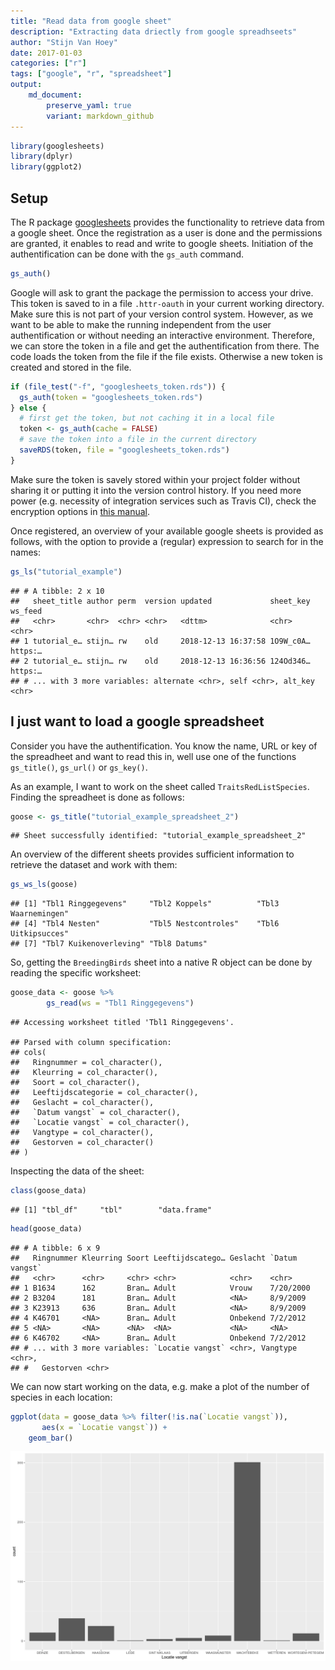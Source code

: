 ```yaml
---
title: "Read data from google sheet"
description: "Extracting data driectly from google spreadhseets"
author: "Stijn Van Hoey"
date: 2017-01-03
categories: ["r"]
tags: ["google", "r", "spreadsheet"]
output: 
    md_document:
        preserve_yaml: true
        variant: markdown_github
---
```


``` r
library(googlesheets)
library(dplyr)
library(ggplot2)
```

Setup
-----

The R package [googlesheets](https://github.com/jennybc/googlesheets/blob/master/README.md) provides the functionality to retrieve data from a google sheet. Once the registration as a user is done and the permissions are granted, it enables to read and write to google sheets. Initiation of the authentification can be done with the `gs_auth` command.

``` r
gs_auth()
```

Google will ask to grant the package the permission to access your drive. This token is saved to in a file `.httr-oauth` in your current working directory. Make sure this is not part of your version control system. However, as we want to be able to make the running independent from the user authentification or without needing an interactive environment. Therefore, we can store the token in a file and get the authentification from there. The code loads the token from the file if the file exists. Otherwise a new token is created and stored in the file.

``` r
if (file_test("-f", "googlesheets_token.rds")) {
  gs_auth(token = "googlesheets_token.rds")
} else {
  # first get the token, but not caching it in a local file
  token <- gs_auth(cache = FALSE)
  # save the token into a file in the current directory
  saveRDS(token, file = "googlesheets_token.rds")
}
```

Make sure the token is savely stored within your project folder without sharing it or putting it into the version control history. If you need more power (e.g. necessity of integration services such as Travis CI), check the encryption options in [this manual](https://rawgit.com/jennybc/googlesheets/master/vignettes/managing-auth-tokens.html).

Once registered, an overview of your available google sheets is provided as follows, with the option to provide a (regular) expression to search for in the names:

``` r
gs_ls("tutorial_example")
```

    ## # A tibble: 2 x 10
    ##   sheet_title author perm  version updated             sheet_key ws_feed
    ##   <chr>       <chr>  <chr> <chr>   <dttm>              <chr>     <chr>  
    ## 1 tutorial_e… stijn… rw    old     2018-12-13 16:37:58 1O9W_c0A… https:…
    ## 2 tutorial_e… stijn… rw    old     2018-12-13 16:36:56 124Od346… https:…
    ## # ... with 3 more variables: alternate <chr>, self <chr>, alt_key <chr>

I just want to load a google spreadsheet
----------------------------------------

Consider you have the authentification. You know the name, URL or key of the spreadheet and want to read this in, well use one of the functions `gs_title()`, `gs_url()` or `gs_key()`.

As an example, I want to work on the sheet called `TraitsRedListSpecies`. Finding the spreadheet is done as follows:

``` r
goose <- gs_title("tutorial_example_spreadsheet_2")
```

    ## Sheet successfully identified: "tutorial_example_spreadsheet_2"

An overview of the different sheets provides sufficient information to retrieve the dataset and work with them:

``` r
gs_ws_ls(goose)
```

    ## [1] "Tbl1 Ringgegevens"     "Tbl2 Koppels"          "Tbl3 Waarnemingen"    
    ## [4] "Tbl4 Nesten"           "Tbl5 Nestcontroles"    "Tbl6 Uitkipsucces"    
    ## [7] "Tbl7 Kuikenoverleving" "Tbl8 Datums"

So, getting the `BreedingBirds` sheet into a native R object can be done by reading the specific worksheet:

``` r
goose_data <- goose %>% 
        gs_read(ws = "Tbl1 Ringgegevens")
```

    ## Accessing worksheet titled 'Tbl1 Ringgegevens'.

    ## Parsed with column specification:
    ## cols(
    ##   Ringnummer = col_character(),
    ##   Kleurring = col_character(),
    ##   Soort = col_character(),
    ##   Leeftijdscategorie = col_character(),
    ##   Geslacht = col_character(),
    ##   `Datum vangst` = col_character(),
    ##   `Locatie vangst` = col_character(),
    ##   Vangtype = col_character(),
    ##   Gestorven = col_character()
    ## )

Inspecting the data of the sheet:

``` r
class(goose_data)
```

    ## [1] "tbl_df"     "tbl"        "data.frame"

``` r
head(goose_data)
```

    ## # A tibble: 6 x 9
    ##   Ringnummer Kleurring Soort Leeftijdscatego… Geslacht `Datum vangst`
    ##   <chr>      <chr>     <chr> <chr>            <chr>    <chr>         
    ## 1 B1634      162       Bran… Adult            Vrouw    7/20/2000     
    ## 2 B3204      181       Bran… Adult            <NA>     8/9/2009      
    ## 3 K23913     636       Bran… Adult            <NA>     8/9/2009      
    ## 4 K46701     <NA>      Bran… Adult            Onbekend 7/2/2012      
    ## 5 <NA>       <NA>      <NA>  <NA>             <NA>     <NA>          
    ## 6 K46702     <NA>      Bran… Adult            Onbekend 7/2/2012      
    ## # ... with 3 more variables: `Locatie vangst` <chr>, Vangtype <chr>,
    ## #   Gestorven <chr>

We can now start working on the data, e.g. make a plot of the number of species in each location:

``` r
ggplot(data = goose_data %>% filter(!is.na(`Locatie vangst`)), 
       aes(x = `Locatie vangst`)) +
    geom_bar()
```

![](index_files/figure-markdown_github/unnamed-chunk-10-1.png)
